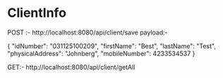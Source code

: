 # ClientInfo

POST :- 
http://localhost:8080/api/client/save
payload:-

{
    "idNumber": "031125100209",
    "firstName": "Best",
    "lastName": "Test",
    "physicalAddress": "Johnberg",
    "mobileNumber": 4233534537
}

GET:-
http://localhost:8080/api/client/getAll
